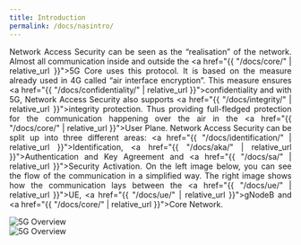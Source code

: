 ```yaml
---
title: Introduction
permalink: /docs/nasintro/
---
```

<style>body {text-align: justify}</style>

Network Access Security can be seen as the “realisation” of the network. Almost all communication inside and outside the <a href="{{ "/docs/core/" | relative_url }}">5G Core</a> uses this protocol. It is based on the measure already used in 4G called “air interface encryption”. This measure ensures <a href="{{ "/docs/confidentiality/" | relative_url }}">confidentiality</a> and with 5G, Network Access Security also supports <a href="{{ "/docs/integrity/" | relative_url }}">integrity</a> protection. Thus providing full-fledged protection for the communication happening over the air in the <a href="{{ "/docs/core/" | relative_url }}">User Plane</a>.
Network Access Security can be split up into three different areas: <a href="{{ "/docs/identification/" | relative_url }}">Identification</a>, <a href="{{ "/docs/aka/" | relative_url }}">Authentication and Key Agreement</a> and <a href="{{ "/docs/sa/" | relative_url }}">Security Activation</a>. On the left image below, you can see the flow of the communication in a simplified way. The right image shows how the communication lays between the <a href="{{ "/docs/ue/" | relative_url }}">UE</a>, <a href="{{ "/docs/ue/" | relative_url }}">gNodeB</a> and <a href="{{ "/docs/core/" | relative_url }}">Core Network</a>.

<div class="row">
    <div style="text-align: justify" class="col-md-5">
        <img src="{{ "/assets/img/Sec/I_AKA_SA.png" | relative_url }}" alt="5G Overview" class="img-responsive centernas"> 
    </div>
    <div class="col-md-7" >
        <img src="{{ "/assets/img/Sec/nasintro.png" | relative_url }}" alt="5G Overview" class="img-responsive center">            
    </div>
</div>

